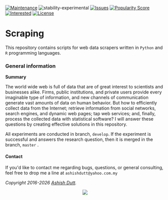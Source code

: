 [![Maintenance](https://img.shields.io/badge/Maintained%3F-yes-green.svg)](https://github.com/duttashi/scrapers/graphs/commit-activity) 
![stability-experimental](https://img.shields.io/badge/stability-experimental-orange.svg)
[![Issues](https://img.shields.io/github/issues/duttashi/scrapers.svg)](https://github.com/duttashi/scrapers/issues?q=is%3Aopen+is%3Aissue)
[![Popularity Score](https://img.shields.io/github/forks/duttashi/scrapers.svg)](https://github.com/duttashi/scrapers/network/members)
[![Interested](https://img.shields.io/github/stars/duttashi/scrapers.svg)](https://github.com/duttashi/scrapers/stargazers)
[![License](https://img.shields.io/github/license/duttashi/scrapers.svg)](https://github.com/duttashi/scrapers/blob/master/LICENSE)

# Scraping
This repository contains scripts for web data scrapers written in `Python` and `R` programming languages.

### General information

**Summary**

The world wide web is full of data that are of great interest to scientists and businesses alike. Firms, public institutions, and private users provide every imaginable type of information, and new channels of communication generate vast amounts of data on human behavior. But how to efficiently collect data from the Internet; retrieve information from social networks, search engines, and dynamic web pages; tap web services; and, finally, process the collected data with statistical software? I will answer these questions by creating effective solutions in this repository.

All experiments are conducted in branch, `develop`. If the experiment is successful and answers the research question, then it is merged in the branch, `master` .

#### Contact
If you'd like to contact me regarding bugs, questions, or general consulting, feel free to drop me a line at `ashishdutt@yahoo.com.my`

*Copyright 2016-2026 [Ashish Dutt](https://duttashi.github.io/).*

<p align="center">
<a href="https://www.paypal.me/ashishdutt">
<img src="https://www.paypalobjects.com/en_US/i/btn/btn_donate_LG.gif" />
</a>
</p>
